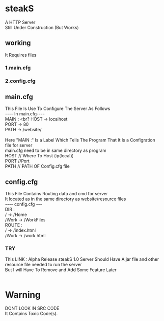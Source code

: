 # steakS
A HTTP Server <br>
Still Under Construction (But Works) <br>
## working
It Requires files 
### 1.main.cfg
### 2.config.cfg 
## main.cfg
This File Is Use To Configure The Server As Follows <br>
---- In main.cfg---- <br>
MAIN : <br?
HOST -> localhost <br>
PORT -> 80 <br>
PATH -> /website/ <br>
<br>
Here "MAIN :" Is a Label Which Tells The Program That It Is a Configration file for server <br>
main.cfg need to be in same directory as program <br>
HOST // Where To Host (ip(local)) <br>
PORT //Port<br>
PATH // PATH OF Config.cfg file <br>
## config.cfg
This File Contains Routing data and cmd for server<br>
It located as in the same directory as website/resource files <br>
---- config.cfg --- <br>
DIR :<br>
/ -> /Home<br>
/Work -> /WorkFiles<br>
ROUTE :<br>
/ -> /index.html <br>
/Work -> /work.html <br>
### TRY 
This LINK : <a>Alpha Release steakS 1.0 Server</a> Should Have A jar file and other resource file needed to run the server<br>
But I will Have To Remove and Add Some Feature Later <br>
<br>
# Warning
DONT LOOK IN SRC CODE <br>
It Contains Toxic Code(s). <br>
